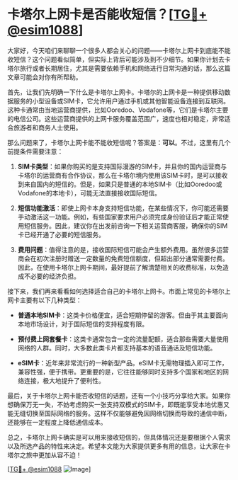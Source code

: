 # 卡塔尔上网卡是否能收短信？[[TG💪+ @esim1088](https://t.me/s/esim1088)]

大家好，今天咱们来聊聊一个很多人都会关心的问题——卡塔尔上网卡到底能不能收短信？这个问题看似简单，但实际上背后可能涉及到不少细节。如果你计划去卡塔尔旅行或者长期居住，尤其是需要依赖手机和网络进行日常沟通的话，那么这篇文章可能会对你有所帮助。

首先，让我们先明确一下什么是卡塔尔上网卡。卡塔尔的上网卡是一种提供移动数据服务的小型设备或SIM卡，它允许用户通过手机或其他智能设备连接到互联网。这种卡通常由当地运营商提供，比如Ooredoo、Vodafone等，它们是卡塔尔主要的电信公司。这些运营商提供的上网卡服务覆盖范围广，速度也相对稳定，非常适合旅游者和商务人士使用。

那么问题来了，卡塔尔上网卡能不能收短信呢？答案是：**可以**。不过，这里有几个前提条件需要注意：

1. **SIM卡类型**：如果你购买的是支持国际漫游的SIM卡，并且你的国内运营商与卡塔尔的运营商有合作协议，那么在卡塔尔境内使用该SIM卡时，是可以接收到来自国内的短信的。但是，如果只是普通的本地SIM卡（比如Ooredoo或Vodafone的本地卡），可能无法直接接收国际短信。

2. **短信功能激活**：即使上网卡本身支持短信功能，在某些情况下，你可能还需要手动激活这一功能。例如，有些国家要求用户必须完成身份验证后才能正常使用短信服务。因此，建议你在出发前咨询一下相关运营商客服，确保你的SIM卡已经开通了必要的短信服务。

3. **费用问题**：值得注意的是，接收国际短信可能会产生额外费用。虽然很多运营商会在初次注册时赠送一定数量的免费短信额度，但超出部分通常需要付费。因此，在使用卡塔尔上网卡期间，最好提前了解清楚相关的收费标准，以免造成不必要的经济负担。

接下来，我们再来看看如何选择适合自己的卡塔尔上网卡。市面上常见的卡塔尔上网卡主要有以下几种类型：

- **普通本地SIM卡**：这类卡价格便宜，适合短期停留的游客。但由于其主要面向本地市场设计，对于国际短信的支持程度有限。
  
- **预付费上网套餐卡**：这类卡通常包含一定的流量配额，适合那些需要大量使用网络的人群。同时，大多数此类卡片都支持基本的语音通话及短信功能。

- **eSIM卡**：近年来非常流行的一种新型产品。eSIM卡无需物理插入即可工作，兼容性强，便于携带。更重要的是，它往往能够同时支持多个国家和地区的网络连接，极大地提升了便利性。

最后，关于卡塔尔上网卡能否收短信的话题，还有一个小技巧分享给大家。如果你想确保万无一失，不妨考虑购买一张支持双模式的SIM卡，即既能享受本地优惠又能无缝切换至国际网络的服务。这样不仅能够避免因网络切换而导致的通信中断，还能够在一定程度上降低通信成本。

总之，卡塔尔上网卡确实是可以用来接收短信的，但具体情况还是要根据个人需求以及所选产品的特性来决定。希望本文能为大家提供更多有用的信息，让大家在卡塔尔之旅中更加从容不迫！

[[TG💪+ @esim1088](https://t.me/s/esim1088) ![Image](https://i.postimg.cc/4NQfJmqS/Snipaste-2025-05-13-00-14-12.png)]